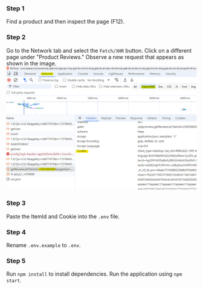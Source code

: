### Step 1
Find a product and then inspect the page (F12).

### Step 2
Go to the Network tab and select the `Fetch/XHR` button. Click on a different page under "Product Reviews." Observe a new request that appears as shown in the image.
![](./readme-img/network.png)

### Step 3
Paste the ItemId and Cookie into the `.env` file.

### Step 4
Rename `.env.example` to `.env`.

### Step 5
Run `npm install` to install dependencies.
Run the application using `npm start`.